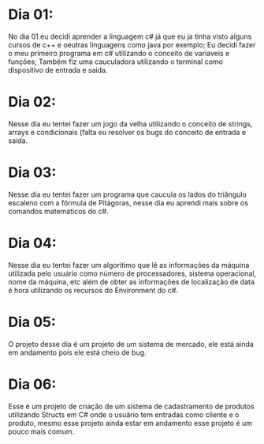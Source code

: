 # Dia 01:
No dia 01 eu decidi aprender a linguagem c# já que eu ja tinha visto alguns cursos de c++ e oeutras linguagens como java por exemplo;
Eu decidi fazer o meu primeiro programa em c# utilizando o conceito de variaveis e funções;
Também fiz uma cauculadora utilizando o terminal como dispositivo de entrada e saida.
# Dia 02:
Nesse dia eu tentei fazer um jogo da velha utilizando o conceito de strings, arrays e condicionais (falta eu resolver os bugs do conceito de entrada e saida.
# Dia 03:
Nesse dia eu tentei fazer um programa que caucula os lados do triângulo escaleno com a fórmula de Pitágoras, nesse dia eu aprendi mais sobre os comandos matemáticos do c#.
# Dia 04:
Nesse dia eu tentei fazer um algoritimo que lê as informações da máquina utilizada pelo usuário como número de processadores, sistema operacional, nome da máquina, etc além de obter as informações de localização de data é hora utilizando os recursos do Environment do c#.
# Dia 05:
O projeto desse dia é um projeto de um sistema de mercado, ele está ainda em andamento pois ele está cheio de bug.
# Dia 06:
Esse é um projeto de criação de um sistema de cadastramento de produtos utilizando Structs em C# onde o usuário tem entradas como cliente e o produto, mesmo esse projeto ainda estar em andamento esse projeto é um pouco mais comum.

